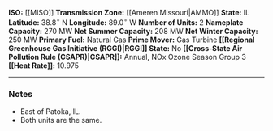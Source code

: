 **ISO:** [[MISO]]
**Transmission Zone:** [[Ameren Missouri|AMMO]]
**State:** IL
**Latitude:** $38.8^\circ$ N
**Longitude:** $89.0^\circ$ W
**Number of Units:** 2
**Nameplate Capacity:** 270 MW
**Net Summer Capacity:** 208 MW
**Net Winter Capacity:** 250 MW
**Primary Fuel:** Natural Gas
**Prime Mover:** Gas Turbine
**[[Regional Greenhouse Gas Initiative (RGGI)|RGGI]] State:** No
**[[Cross-State Air Pollution Rule (CSAPR)|CSAPR]]:** Annual, NOx Ozone Season Group 3
**[[Heat Rate]]:** 10.975

---
### Notes
- East of Patoka, IL.
- Both units are the same.